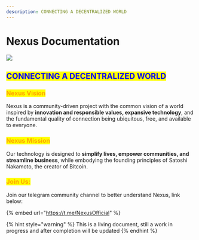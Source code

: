 ```yaml
---
description: CONNECTING A DECENTRALIZED WORLD
---
```


# Nexus Documentation

![](https://files.gitbook.com/v0/b/gitbook-x-prod.appspot.com/o/spaces%2FC3z0QMfACp3YahCLQM07%2Fuploads%2F8ETFsG3IfBcLwR1tv6SL%2Fblue%20logo?alt=media)

## <mark style="color:green;">​</mark><mark style="color:blue;">CONNECTING A DECENTRALIZED WORLD</mark>

### <mark style="color:orange;">Nexus Vision</mark>

Nexus is a community-driven project with the common vision of a world inspired by **innovation and responsible values, expansive technology**, and the fundamental quality of connection being ubiquitous, free, and available to everyone.

### <mark style="color:orange;">Nexus Mission</mark>

Our technology is designed to **simplify lives, empower communities, and streamline business**, while embodying the founding principles of Satoshi Nakamoto, the creator of Bitcoin.

### <mark style="color:orange;">Join Us:</mark>

Join our telegram community channel to better understand Nexus, link below:

{% embed url="https://t.me/NexusOfficial" %}

{% hint style="warning" %}
This is a living document, still a work in progress and after completion will be updated
{% endhint %}

